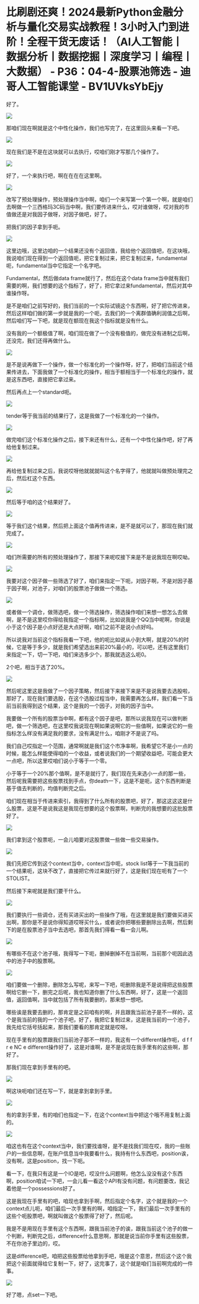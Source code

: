 # 比刷剧还爽！2024最新Python金融分析与量化交易实战教程！3小时入门到进阶！全程干货无废话！（AI人工智能丨数据分析丨数据挖掘丨深度学习丨编程丨大数据） - P36：04-4-股票池筛选 - 迪哥人工智能课堂 - BV1UVksYbEjy

好了。

![](img/2f4a6028ffd280e59c2b0654d493818d_1.png)

那咱们现在啊就是这个中性化操作，我们也写完了，在这里回头来看一下吧。

![](img/2f4a6028ffd280e59c2b0654d493818d_3.png)

现在我们是不是在这块就可以去执行，哎咱们刚才写那几个操作了。

![](img/2f4a6028ffd280e59c2b0654d493818d_5.png)

好了，一个来执行吧，啊在在在在这里啊。

![](img/2f4a6028ffd280e59c2b0654d493818d_7.png)

改写了预处理操作，预处理操作当中啊，咱们一个来写第一个第一个啊，就是咱们去啊做一个三西格玛3C码当中啊，我们要传进来什么，哎对谁做呀，哎对我的市值做还是对我因子做呀，对因子做吧，好了。

把我们的因子拿到手呃。

![](img/2f4a6028ffd280e59c2b0654d493818d_9.png)

这里边哦，这里边咱的一个结果还没有个返回值，我给他个返回值吧，在这块哦，我说咱们现在得到一个返回值呃，把它复制过来，把它复制过来，fundamental呃，fundamental当中它指定一个名字吧。

Fundamental，然后做data frame就行了，然后在这个data frame当中就有我们需要的啊，我们想要的这个指标了，好了，把它拿过来fundamental，然后对其中谁操作呀。

是不是咱们之前写好的，我们当前的一个实际试镜这个东西啊，好了把它传进来，然后这样咱们做的第一步就是我的一个呃，去我们的一个离群值确利润值之后啊，然后咱们写一下吧，就是现在额现在我这个指标就是没有什么。

没有我的一个额极值了啊，咱们现在做了一个没有极值的，做完没有进制之后啊，还没完，我们还得再做什么。

![](img/2f4a6028ffd280e59c2b0654d493818d_11.png)

是不是说再做下一个操作，做一个标准化的一个操作呀，好了，把咱们当前这个结果传进去，下面我做了一个标准化的操作，相当于额相当于一个标准化的操作，就是这东西吧，直接把它拿过来。

然后再点上一个standard呃。

![](img/2f4a6028ffd280e59c2b0654d493818d_13.png)

tender等于我当前的结果行了，这是我做了一个标准化的一个操作。

![](img/2f4a6028ffd280e59c2b0654d493818d_15.png)

做完咱们这个标准化操作之后，接下来还有什么，还有一个中性化操作吧，好了再给他复制过来。

![](img/2f4a6028ffd280e59c2b0654d493818d_17.png)

再给他复制过来之后，我说哎呀他就就就叫这个名字得了，他就就叫做预处理完之后，然后杠这个东西。

![](img/2f4a6028ffd280e59c2b0654d493818d_19.png)

然后等于咱的这个结果好了。

![](img/2f4a6028ffd280e59c2b0654d493818d_21.png)

等于我们这个结果，然后把上面这个值再传进来，是不是就可以了，那现在我们就完成了。

![](img/2f4a6028ffd280e59c2b0654d493818d_23.png)

咱们所需要的所有的预处理操作了，那接下来呢哎接下来是不是说我现在啊哎呦。

![](img/2f4a6028ffd280e59c2b0654d493818d_25.png)

我要对这个因子做一些筛选了好了，咱们来指定一下呃，对因子啊，不是对因子基于因子啊，对池子，对咱们的股票池子做做一个筛选。



![](img/2f4a6028ffd280e59c2b0654d493818d_27.png)

或者做一个调仓，做筛选吧，做一个筛选操作，筛选操作咱们来想一想怎么去做啊，是不是这里哎你得给我指定一个指标啊，比如说我是个QQ当中呢啊，你说是小于这个因子是小点好还是大点好啊，咱们之前不是说小点好吗。

所以说我对当前这个指标我看一下吧，他的呃比如说从小到大啊，就是20%的时候，它是等于多少，就是我们希望选出来前20%最小的，可以吧，还有这里我们来指定一下，切一下吧，咱们来选多少个，那我就选这么呃0。

2个吧，相当于选了20%。

![](img/2f4a6028ffd280e59c2b0654d493818d_29.png)

然后呢这里这是我做了一个因子策略，然后接下来接下来是不是说我要去选股啦，那好了，现在我们要选股，在这个选股过程当中，我需要再怎么样，我们看一下当前当前我得到这个结果，这个是我的一个因子，对我的因子当中。

我要做一个所有的股票当中啊，都有这个因子是吧，那所以说我现在可以做判断吧，做一个筛选吧，在这里哎我说现在啊如果说啊它的一些值啊，如果说它的一些指标怎么样没有满足我的要求，没有满足什么，咱刚才不是说了吗。

我们自己哎指定一个范围，通常啊就是我们这个市净率啊，我希望它不是小一点的时候，能怎么样能使得咱的一个收益，或者说我们的一个期望收益吧，可能会更大一点吧，所以这里哎咱们说小于等于一个零。

小于等于一个20%那个值啊，是不是就行了，我们现在先来选小一点的那一些，然后呢我需要把这些股票找到手点，你death一下，这是不是呃，这个东西判断是基于值去判断的，均值判断完之后。

咱们现在相当于传进来索引，我得到了什么所有的股票吧，好了，那这这这这是什么股票，这是不是说我这是我现在想要的这个股票啊，判断完的我想要的这批股票好了。



![](img/2f4a6028ffd280e59c2b0654d493818d_31.png)

我们拿到这个股票呃，一会儿咱要对这股票做一些做一些交易操作。

![](img/2f4a6028ffd280e59c2b0654d493818d_33.png)

我们先把它传到这个context当中，context当中呃，stock list等于一下我当前的一个结果呃，这块不改了，直接把它传过来就行好了，这是我们现在呃有了一个STOLIST。

然后接下来呢就是我们要干什么。

![](img/2f4a6028ffd280e59c2b0654d493818d_35.png)

我们要执行一些调仓，还有买进买出的一些操作了哦，在这里就是我们要做买进买出啊，那你是不是说你得知道哎呀买什么，或者说你把哪些要删除出去啊，然后剩下的是在股票池子当中去选吧，那首先我们得看一看一会儿啊。



![](img/2f4a6028ffd280e59c2b0654d493818d_37.png)

有哪些不在这个池子哦，我得写一下呃，删掉删掉不在当前啊，当前那个呃因此选中的池子中的股票啊。

![](img/2f4a6028ffd280e59c2b0654d493818d_39.png)

咱们要做一个删除，删除怎么写呢，来写一下吧，呃删除我是不是说得把这些股票啊给它删一下，删完之后呢，我也知道你删了什么东西啊，好了，这是一个返回值，返回值啊，当中就包括了所有我要删的，那来想一想吧。

哪些诶是我要去删的，那肯定是之前咱有的啊，并且跟我当前池子是不一样的，这个是我当前的我的一个池子吧，好了，我把它复制过来，这是我当前的一个池子，我先给它括号括起来，那我们要看的那肯定就是哎呀。

现在手里有的股票跟我们当前池子那不一样的，我这有一个different操作呃，d f f r e NC e different操作好了，这是对谁啊，是不是说现在我手里有的这些啊，那好了。

那我们现在拿到手里有的吧。

![](img/2f4a6028ffd280e59c2b0654d493818d_41.png)

啊这块呃咱们还在写一下，就是拿到拿到手里。

![](img/2f4a6028ffd280e59c2b0654d493818d_43.png)

有的拿到手里，有的咱们也指定一下，在这个context当中把这个哦不用复制上面的。

![](img/2f4a6028ffd280e59c2b0654d493818d_45.png)

咱这也有在这个context当中，我们要找谁呀，是不是找我们现在哎，我的一些账户的一些信息啊，在账户信息当中我要看什么，我持有什么东西吧，position诶，没有啊，这是position，找一下呃。

看一下，在我只有这是一个IO是吧，哎没什么问题啊，他怎么没没有这个东西啊，position咱试一下吧，一会儿看一看这个API有没有问题，有问题要改，我记着他是一个possessions好了。

这是我现在手里有的吧，咱现也拿到手啊，然后指定个名字，这个就是我的一个context点儿呃，咱们最后一次手里有的啊，咱指定一下，我们最后一次手里有的这些个呃股票吧，啊就叫做这个股票得了好了，然后呢。

我是不是用现在手里有这个东西啊，跟我当前池子的诶，跟我当前这个池子的做一个判断，判断完之后，difference什么意思啊，那就是说当前你手里有这些股票，不在你池子里边的，哎。

这是difference吧，咱把这些股票给他拿到手吧，哦是这个意思，然后这个这个我把这个前面就得给它复制一下，好了，这完事了，这个就是咱们当前啊完成的一件事。



![](img/2f4a6028ffd280e59c2b0654d493818d_47.png)

好了嗯，点set一下吧。